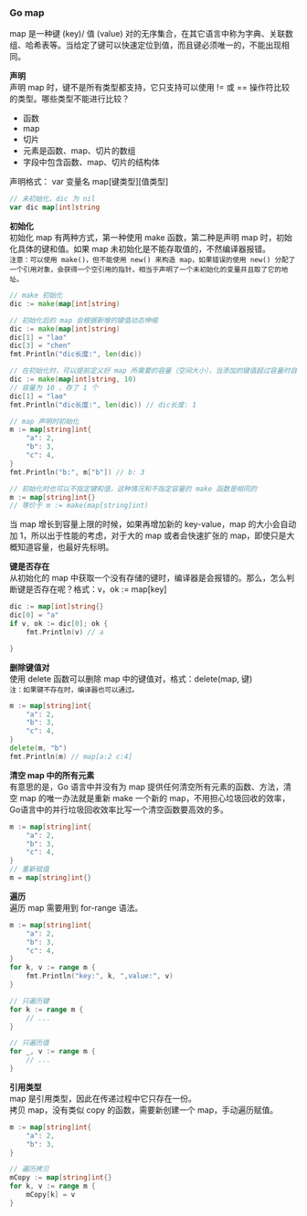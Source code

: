 
### Go map
map 是一种键 (key)/ 值 (value) 对的无序集合，在其它语言中称为字典、关联数组、哈希表等。当给定了键可以快速定位到值，而且键必须唯一的，不能出现相同。  

**声明**  
声明 map 时，键不是所有类型都支持，它只支持可以使用 != 或 == 操作符比较的类型。哪些类型不能进行比较？  
- 函数
- map
- 切片
- 元素是函数、map、切片的数组
- 字段中包含函数、map、切片的结构体

声明格式： var 变量名 map[键类型\][值类型\]
```go
// 未初始化，dic 为 nil
var dic map[int]string
```

**初始化**  
初始化 map 有两种方式，第一种使用 make 函数，第二种是声明 map 时，初始化具体的键和值。如果 map 未初始化是不能存取值的，不然编译器报错。  
`注意：可以使用 make()，但不能使用 new() 来构造 map，如果错误的使用 new() 分配了一个引用对象，会获得一个空引用的指针，相当于声明了一个未初始化的变量并且取了它的地址。`  

```go
// make 初始化
dic := make(map[int]string)

// 初始化后的 map 会根据新增的键值动态伸缩
dic := make(map[int]string)
dic[1] = "lao"
dic[3] = "chen"
fmt.Println("dic长度:", len(dic))

// 在初始化时，可以提前定义好 map 所需要的容量（空间大小），当添加的键值超过容量时自动加一
dic := make(map[int]string, 10)
// 容量为 10 ，存了 1 个
dic[1] = "lao"
fmt.Println("dic长度:", len(dic)) // dic长度: 1

// map 声明时初始化
m := map[string]int{
    "a": 2,
    "b": 3,
    "c": 4,
}
fmt.Println("b:", m["b"]) // b: 3

// 初始化时也可以不指定键和值，这种情况和不指定容量的 make 函数是相同的
m := map[string]int{}
// 等价于 m := make(map[string]int)
```
当 map 增长到容量上限的时候，如果再增加新的 key-value，map 的大小会自动加 1，所以出于性能的考虑，对于大的 map 或者会快速扩张的 map，即使只是大概知道容量，也最好先标明。

**键是否存在**  
从初始化的 map 中获取一个没有存储的键时，编译器是会报错的。那么，怎么判断键是否存在呢？格式：v，ok := map[key\]  
```go
dic := map[int]string{}
dic[0] = "a"
if v, ok := dic[0]; ok {
    fmt.Println(v) // a

}
```

**删除键值对**  
使用 delete 函数可以删除 map 中的键值对，格式：delete(map, 键)  
`注：如果键不存在时，编译器也可以通过。`  
```go
m := map[string]int{
    "a": 2,
    "b": 3,
    "c": 4,
}
delete(m, "b")
fmt.Println(m) // map[a:2 c:4]
```

**清空 map 中的所有元素**  
有意思的是，Go 语言中并没有为 map 提供任何清空所有元素的函数、方法，清空 map 的唯一办法就是重新 make 一个新的 map，不用担心垃圾回收的效率，Go语言中的并行垃圾回收效率比写一个清空函数要高效的多。
```go
m := map[string]int{
    "a": 2,
    "b": 3,
    "c": 4,
}
// 重新赋值
m = map[string]int{}
```

**遍历**  
遍历 map 需要用到 for-range 语法。  
```go
m := map[string]int{
    "a": 2,
    "b": 3,
    "c": 4,
}
for k, v := range m {
    fmt.Println("key:", k, ",value:", v)
}

// 只遍历键
for k := range m {
    // ...
}

// 只遍历值
for _, v := range m {
    // ...
}
```

**引用类型**  
map 是引用类型，因此在传递过程中它只存在一份。  
拷贝 map，没有类似 copy 的函数，需要新创建一个 map，手动遍历赋值。  
```go
m := map[string]int{
    "a": 2,
    "b": 3,
}

// 遍历拷贝
mCopy := map[string]int{}
for k, v := range m {
    mCopy[k] = v
}
```

